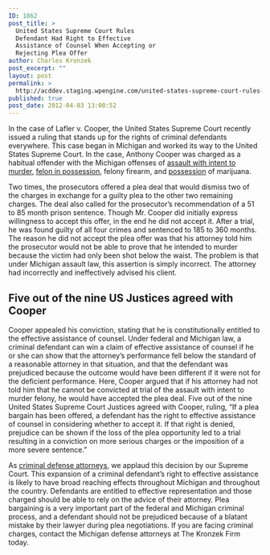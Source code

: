 ```yaml
---
ID: 1862
post_title: >
  United States Supreme Court Rules
  Defendant Had Right to Effective
  Assistance of Counsel When Accepting or
  Rejecting Plea Offer
author: Charles Kronzek
post_excerpt: ""
layout: post
permalink: >
  http://acddev.staging.wpengine.com/united-states-supreme-court-rules-defendant-had-right-to-effective-assistance-of-counsel-when-accepting-or-rejecting-plea-offer.html
published: true
post_date: 2012-04-03 13:00:52
---
```

In the case of Lafler v. Cooper, the United States Supreme Court recently issued a ruling that stands up for the rights of criminal defendants everywhere. This case began in Michigan and worked its way to the United States Supreme Court. In the case, Anthony Cooper was charged as a habitual offender with the Michigan offenses of <a title="Michigan Assault " href="http://acddev.staging.wpengine.com/michigan-felonious-assault-attorneys-defense-lawyers.html">assault with intent to murder</a>, <a title="Felony Firearm" href="http://acddev.staging.wpengine.com/michigan-felony-firearm-attorneys-michigan-gun-lawyers.html">felon in possession</a>, felony firearm, and <a title="Michigan Marijuana Attorneys" href="http://acddev.staging.wpengine.com/marijuana.html">possession</a> of marijuana.

Two times, the prosecutors offered a plea deal that would dismiss two of the charges in exchange for a guilty plea to the other two remaining charges. The deal also called for the prosecutor’s recommendation of a 51 to 85 month prison sentence. Though Mr. Cooper did initially express willingness to accept this offer, in the end he did not accept it. After a trial, he was found guilty of all four crimes and sentenced to 185 to 360 months. The reason he did not accept the plea offer was that his attorney told him the prosecutor would not be able to prove that he intended to murder because the victim had only been shot below the waist. The problem is that under Michigan assault law, this assertion is simply incorrect. The attorney had incorrectly and ineffectively advised his client.


<h2>Five out of the nine US Justices agreed with Cooper</h2>

Cooper appealed his conviction, stating that he is constitutionally entitled to the effective assistance of counsel. Under federal and Michigan law, a criminal defendant can win a claim of effective assistance of counsel if he or she can show that the attorney’s performance fell below the standard of a reasonable attorney in that situation, and that the defendant was prejudiced because the outcome would have been different if it were not for the deficient performance. Here, Cooper argued that if his attorney had not told him that he cannot be convicted at trial of the assault with intent to murder felony, he would have accepted the plea deal. Five out of the nine United States Supreme Court Justices agreed with Cooper, ruling, “If a plea bargain has been offered, a defendant has the right to effective assistance of counsel in considering whether to accept it. If that right is denied, prejudice can be shown if the loss of the plea opportunity led to a trial resulting in a conviction on more serious charges or the imposition of a more severe sentence.”

As <a href="http://acddev.staging.wpengine.com/Trial-Attorneys.html">criminal defense attorneys</a>, we applaud this decision by our Supreme Court. This expansion of a criminal defendant’s right to effective assistance is likely to have broad reaching effects throughout Michigan and throughout the country. Defendants are entitled to effective representation and those charged should be able to rely on the advice of their attorney. Plea bargaining is a very important part of the federal and Michigan criminal process, and a defendant should not be prejudiced because of a blatant mistake by their lawyer during plea negotiations. If you are facing criminal charges, contact the Michigan defense attorneys at The Kronzek Firm today.